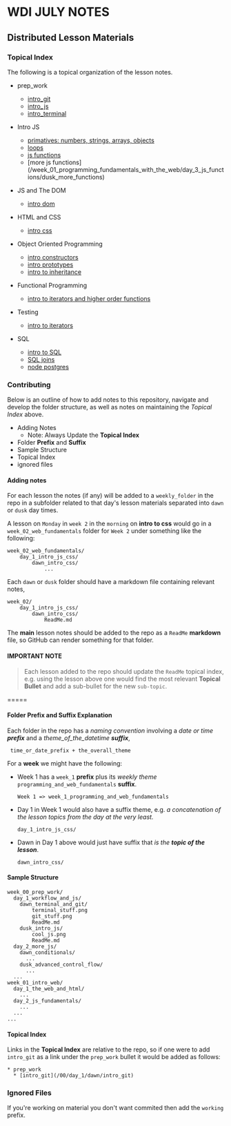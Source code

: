# WDI JULY NOTES
## Distributed Lesson Materials


###  Topical Index

The following is a topical organization of the lesson notes.

* prep_work
  * [intro_git](/week_00_prep_work/day_1/dawn_intro_git/)
  * [intro_js](/week_00_prep_work/day_1/dawn_intro_js)
  * [intro_terminal](/week_00_prep_work/day_1/dawn_intro_terminal)
* Intro JS
  * [primatives: numbers, strings, arrays, objects](/week_01_programming_fundamentals_with_the_web/day_2_intro_to_js/dawn_js_primatives)
  * [loops](/week_01_programming_fundamentals_with_the_web/day_2_intro_to_js/dusk_js_control_flow)
  * [js functions](/week_01_programming_fundamentals_with_the_web/day_3_js_functions/dawn_js_functions)
  * [more js functions] (/week_01_programming_fundamentals_with_the_web/day_3_js_functions/dusk_more_functions)

* JS and The DOM
  * [intro dom](/week_01_programming_fundamentals_with_the_web/day_4_html_css_dom_events/dusk_dom_events)
* HTML and CSS
  * [intro css](/week_01_programming_fundamentals_with_the_web/day_4_html_css_dom_events/dawn_html_css)

* Object Oriented Programming
  * [intro constructors](/week_02_functional_programming_oop/day_3_object_oriented/dawn_constructors)
  * [intro prototypes](/week_02_functional_programming_oop/day_3_object_oriented/dusk_prototypes)
  * [intro to inheritance](/week_02_functional_programming_oop/day_4_prototypical_inheritance/dawn_proto_inheritance)

* Functional Programming
  * [intro to iterators and higher order functions](/week_02_functional_programming_oop/day_5_review/iterators_testing_review)

* Testing 
  * [intro to iterators](/week_02_functional_programming_oop/day_5_review/iterators_testing_review)

* SQL
  * [intro to SQL](/week_03_intro_web_applications/day_03_SQL)
  * [SQL joins](/week_03_intro_web_applications/day_04_db_models_and_more_sql/dawn_joins)
  * [node postgres](/week_03_intro_web_applications/day_04_db_models_and_more_sql/dusk_db_modeling)


### Contributing 

Below is an outline of how to add notes to this repository, navigate and develop the folder structure, as well as notes on maintaining the *Topical Index* above.


* Adding Notes
	* Note: Always Update the **Topical Index**
* Folder **Prefix** and **Suffix**
* Sample Structure
* Topical Index
* ignored files

#### Adding notes

For each lesson the notes (if any) will be added to a `weekly_folder` in the repo in a subfolder related to that day's lesson materials separated into `dawn` or `dusk` day times. 

A lesson on `Monday` in `week 2` in the `morning` on  **intro to css** would go in a `week_02_web_fundamentals` folder for `Week 2` under something like the following:

```
week_02_web_fundamentals/
	day_1_intro_js_css/
		dawn_intro_css/
			...
```

Each `dawn` or `dusk` folder should have a markdown file containing relevant notes, 

```
week_02/
	day_1_intro_js_css/
		dawn_intro_css/
			ReadMe.md

``` 
The **main** lesson notes should be added to the repo as a `ReadMe` **markdown** file, so GitHub can render something for that folder.

#### IMPORTANT NOTE

>Each lesson added to the repo should update the `ReadMe` topical index, e.g. using the lesson above one would find the most relevant  **Topical Bullet** and add a sub-bullet for the new `sub-topic`.

=====

#### Folder Prefix and Suffix Explanation

Each folder in the repo has a *naming convention* involving a *date or time **prefix*** and a *theme_of_the_datetime **suffix***,

```
 time_or_date_prefix + the_overall_theme
```

For a **week** we might have the following:

* Week 1 has a `week_1` **prefix** plus its *weekly theme* `programming_and_web_fundamentals` **suffix**.

  ```
  Week 1 => week_1_programming_and_web_fundamentals
  ```
* Day 1 in Week 1 would also have a suffix theme, e.g. *a concatenation of the lesson topics from the day at the very least.*

  ```
  day_1_intro_js_css/
  ```
* Dawn in Day 1 above would just have suffix that *is the **topic of the lesson***.

  ```
  dawn_intro_css/
  ```




#### Sample Structure

```
week_00_prep_work/
  day_1_workflow_and_js/
    dawn_terminal_and_git/
        terminal_stuff.png
        git_stuff.png
        ReadMe.md
    dusk_intro_js/
        cool_js.png
        ReadMe.md
  day_2_more_js/
    dawn_conditionals/
      ...
    dusk_advanced_control_flow/
      ...
  ...
week_01_intro_web/
  day_1_the_web_and_html/
    ...
  day_2_js_fundamentals/
    ...
  ...
...

```

#### Topical Index
Links in the **Topical Index** are relative to the repo, so if one were to add `intro_git` as a link under the `prep_work` bullet it would be added as follows:

```
* prep_work
  * [intro_git](/00/day_1/dawn/intro_git)
```

### Ignored Files

If you're working on material you don't want commited then add the `working` prefix.
